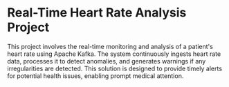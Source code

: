 
# Real-Time Heart Rate Analysis Project

This project involves the real-time monitoring and analysis of a patient's heart rate using Apache Kafka. The system continuously ingests heart rate data, processes it to detect anomalies, and generates warnings if any irregularities are detected. This solution is designed to provide timely alerts for potential health issues, enabling prompt medical attention.
